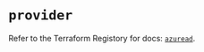 # `provider`

Refer to the Terraform Registory for docs: [`azuread`](https://registry.terraform.io/providers/hashicorp/azuread/2.37.1/docs).
